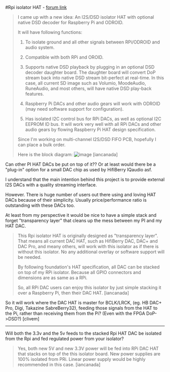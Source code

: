 #Rpi isolator HAT - [forum link](http://www.diyaudio.com/forums/pc-based/291261-something-cool-raspberry-pi-odroid-i2s-dsd-isolator-hat-native-dsd-decoder.html)

> I came up with a new idea: An I2S/DSD isolator HAT with optional native DSD decoder for Raspberry Pi and ODROID. 
> 
> It will have following functions:
> 
> 1. To isolate ground and all other signals between RPi/ODROID and audio system.
> 
> 2. Compatible with both RPi and OROID.
> 
> 3. Supports native DSD playback by plugging in an optional DSD decoder daughter board. The daughter board will convert DoP stream back into native DSD stream bit-perfect at real-time. In this case, all current SD image such as Volumio, MoodeAudio, RuneAudio, and most others, will have native DSD play-back features.
> 
> 4. Raspberry Pi DACs and other audio gears will work with ODROID (may need software support for configuration).
> 
> 5. Has isolated I2C control bus for RPi DACs, as well as optional I2C EEPROM ID bus. It will work very well with all RPi DACs and other audio gears by flowing Raspberry Pi HAT design specification.
> 
> Since I'm working on multi-channel I2S/DSD FIFO PCB, hopefully I can place a bulk order. 
> 
> Here is the block diagram:
> ![image](https://farm8.staticflickr.com/7768/26903537231_a7479f990f_o.png)
> [iancanada]

Can other PI HAT DACs be put on top of it??
Or at least would there be a "plug-in" option for a small DAC chip as used by HifiBerry IQaudio asf. 

I understand that the main intention behind this project is to provide external I2S DACs
with a quality streaming interface.

However. There is huge number of users out there using and loving HAT DACs because of their simplicity. Usually price/performance ratio is outstanding with these DACs too. 

At least from my perspective it would be nice to have a simple stack and forget "transparency layer" that cleans up the mess between my PI and my HAT DAC. 

> This Rpi isolator HAT is originally designed as "transparency layer". That means all current DAC HAT, such as HifiBerry DAC, DAC+ and DAC Pro, and meany others, will work with this isolator as if there is without this isolator. No any additional overlay or software support will be needed.
> 
> By following foundation's HAT specification, all DAC can be stacked on top of my RPi isolator. Because all GPIO connectors and dimensions are as same as a RPi.
> 
> So, all RPi DAC users can enjoy this isolator by just simple stacking it over a Raspberry Pi, then their DAC HAT.
> [iancanada]

So it will work where the DAC HAT is master for BCLK/LRCK, (eg. HB DAC+ Pro, Digi, Takazine SabreBerry32), feeding those signals from the HAT to the Pi, rather than receiving them from the Pi? (Even with the FPGA DoP->DSD?)
[clivem]

---

Will both the 3.3v and the 5v feeds to the stacked Rpi HAT DAC be isolated from the Rpi and fed regulated power from your isolator?

> Yes, both new 5V and new 3.3V power will be fed into RPi DAC HAT that stacks on top of the this isolator board. New power supplies are 100% isolated from PRi. Linear power supply would be highly recommended in this case.
> [iancanada]

